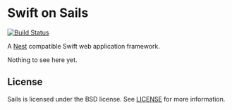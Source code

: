 # Swift on Sails

[![Build Status](http://img.shields.io/travis/SwiftOnSails/Sails/master.svg?style=flat)](https://travis-ci.org/SwiftOnSails/Sails)

A [Nest](http://github.com/nestproject/Nest) compatible Swift web application framework.

Nothing to see here yet.

## License

Sails is licensed under the BSD license. See [LICENSE](LICENSE) for more information.

